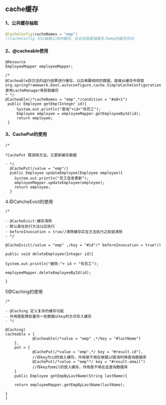 ## cache缓存

#### 1、公共缓存抽取

```java
@CacheConfig(cacheNames = "emp")
//CacheConfig 可以抽取公共的缓存，在此处就是抽取名为emp的缓存空间

```

#### 2、@cacheable使用

    @Resource
    EmployeeMapper employeeMapper;
    
    /*
    @Cacheable将方法的运行结果进行缓存，以后再要相同的数据，直接从缓存中获取
    org.springframework.boot.autoconfigure.cache.SimpleCacheConfiguration
    使用cacheManager来获取缓存
    * */
    @Cacheable(/*cacheNames = "emp",*/condition = "#a0>1")
     public Employee getEmp(Integer id){
         System.out.println("查询"+id+"号员工");
         Employee employee = employeeMapper.getEmployeeById(id);
         return employee;
     }
    
    

#### 3、CachePut的使用

    /*
    
    *CachePut 既调用方法，又更新缓存数据
    
    - */
      @CachePut(/value = "emp"/)
      public Employee updateEmployee(Employee employee){
        System.out.println("员工信息更新");
        employeeMapper.updateEmployee(employee);
        return employee;
      }
    
    
4.@CahcheEvict的使用


    /*
    
    - @CacheEvict:缓存清除
    - 默认是在执行方法以后执行
    - beforeInvocation = true//清除缓存实在方法执行之前就清除
    - */
    
    @CacheEvict(/value = "emp" ,/key = "#id"/* beforeInvocation = true*/)
    
    public void deleteEmployee(Integer id){
    
    System.out.println("删除:"+ id + "号员工");
    
    employeeMapper.deleteEmployeeById(id);
    
    }

5@Caching的使用


    /*
    
    - @Caching 定义复杂的缓存功能
    - 作用是能够批量将一些数据以key的方式存入缓存
    - */
    
    @Caching(
    cacheable = {
                @Cacheable(/*value = "emp" ,*/key = "#lastName")
        },
        put = {
                @CachePut(/*value = "emp",*/ key = "#result.id"),
                //将key为id的放入缓存，作用是不用在根据id查询时再查询数据库
                @CachePut(/*value = "emp"*/ key = "#result.email")
                //将key为emil的放入缓存，作用是不用在去查询数据库
        }
        public Employee getEmpByLastName(String lastName){
    
        return employeeMapper.getEmpByLastName(lastName);
    
    }
    )

